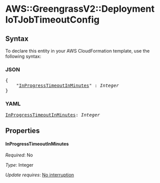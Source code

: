 # AWS::GreengrassV2::Deployment IoTJobTimeoutConfig

## Syntax

To declare this entity in your AWS CloudFormation template, use the following syntax:

### JSON

<pre>
{
    "<a href="#inprogresstimeoutinminutes" title="InProgressTimeoutInMinutes">InProgressTimeoutInMinutes</a>" : <i>Integer</i>
}
</pre>

### YAML

<pre>
<a href="#inprogresstimeoutinminutes" title="InProgressTimeoutInMinutes">InProgressTimeoutInMinutes</a>: <i>Integer</i>
</pre>

## Properties

#### InProgressTimeoutInMinutes

_Required_: No

_Type_: Integer

_Update requires_: [No interruption](https://docs.aws.amazon.com/AWSCloudFormation/latest/UserGuide/using-cfn-updating-stacks-update-behaviors.html#update-no-interrupt)
